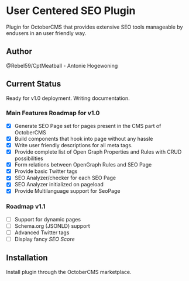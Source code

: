 # User Centered SEO Plugin
Plugin for OctoberCMS that provides extensive SEO tools manageable by endusers in an user friendly way.

## Author
@Rebel59/CptMeatball - Antonie Hogewoning

## Current Status
Ready for v1.0 deployment. Writing documentation.

### Main Features Roadmap for v1.0
- [x] Generate SEO Page set for pages present in the CMS part of OctoberCMS
- [x] Build components that hook into page without any hassle
- [x] Write user friendly descriptions for all meta tags.
- [x] Provide complete list of Open Graph Properties and Rules with CRUD possibilities
- [x] Form relations between OpenGraph Rules and SEO Page
- [x] Provide basic Twitter tags
- [x] SEO Analyzer/checker for each SEO Page
- [x] SEO Analyzer initialized on pageload
- [x] Provide Multilanguage support for SeoPage

### Roadmap v1.1
- [ ] Support for dynamic pages
- [ ] Schema.org (JSONLD) support
- [ ] Advanced Twitter tags
- [ ] Display fancy _SEO Score_

## Installation
Install plugin through the OctoberCMS marketplace.
